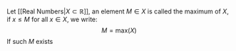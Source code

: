Let [[Real Numbers|$X\subset \mathbb{R}$]], an element $M\in X$ is called the maximum of $X$, if $x\leq M$ for all $x\in X$, we write:
$$
M=\text{max}(X)
$$
If such $M$ exists